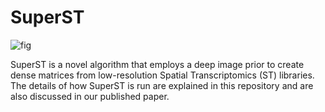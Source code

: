 # SuperST

![fig](https://github.com/portrai-io/SuperST/assets/55747737/b5047c29-f7b5-4203-ac0f-7dffb52387dc)

SuperST is a novel algorithm that employs a deep image prior to create dense matrices from low-resolution Spatial Transcriptomics (ST) libraries. The details of how SuperST is run are explained in this repository and are also discussed in our published paper.
